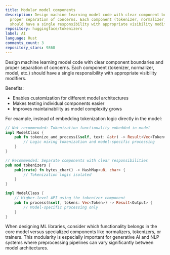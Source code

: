 ```yaml
---
title: Modular model components
description: Design machine learning model code with clear component boundaries and
  proper separation of concerns. Each component (tokenizer, normalizer, model, etc.)
  should have a single responsibility with appropriate visibility modifiers.
repository: huggingface/tokenizers
label: AI
language: Rust
comments_count: 3
repository_stars: 9868
---
```


Design machine learning model code with clear component boundaries and proper separation of concerns. Each component (tokenizer, normalizer, model, etc.) should have a single responsibility with appropriate visibility modifiers.

Benefits:
- Enables customization for different model architectures
- Makes testing individual components easier
- Improves maintainability as model complexity grows

For example, instead of embedding tokenization logic directly in the model:

```rust
// Not recommended: Tokenization functionality embedded in model
impl ModelClass {
    pub fn tokenize_and_process(&self, text: &str) -> Result<Vec<Token>> {
        // Logic mixing tokenization and model-specific processing
    }
}

// Recommended: Separate components with clear responsibilities
pub mod tokenizers {
    pub(crate) fn bytes_char() -> HashMap<u8, char> {
        // Tokenization logic isolated
    }
}

impl ModelClass {
    // Higher-level API using the tokenizer component
    pub fn process(&self, tokens: Vec<Token>) -> Result<Output> {
        // Model-specific processing only
    }
}
```

When designing ML libraries, consider which functionality belongs in the core model versus specialized components like normalizers, tokenizers, or trainers. This modularity is especially important for generative AI and NLP systems where preprocessing pipelines can vary significantly between model architectures.